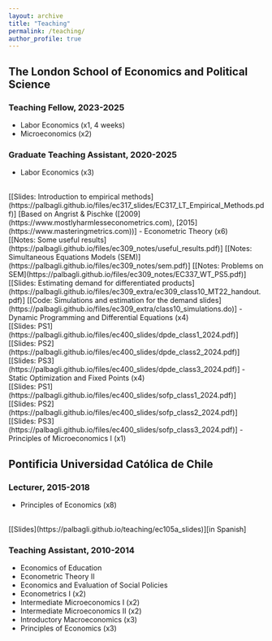 ```yaml
---
layout: archive
title: "Teaching"
permalink: /teaching/
author_profile: true
---
```


## The London School of Economics and Political Science

### Teaching Fellow, 2023-2025
- Labor Economics (x1, 4 weeks)
- Microeconomics (x2)

### Graduate Teaching Assistant, 2020-2025
- Labor Economics (x3)
<br>
[[Slides: Introduction to empirical methods](https://palbagli.github.io/files/ec317_slides/EC317_LT_Empirical_Methods.pdf)]
[Based on Angrist & Pischke ([2009](https://www.mostlyharmlesseconometrics.com), [2015](https://www.masteringmetrics.com))]
- Econometric Theory (x6)
<br>
[[Notes: Some useful results](https://palbagli.github.io/files/ec309_notes/useful_results.pdf)]
[[Notes: Simultaneous Equations Models (SEM)](https://palbagli.github.io/files/ec309_notes/sem.pdf)]
[[Notes: Problems on SEM](https://palbagli.github.io/files/ec309_notes/EC337_WT_PS5.pdf)]
<br>
[[Slides: Estimating demand for differentiated products](https://palbagli.github.io/files/ec309_extra/ec309_class10_MT22_handout.pdf)]
[[Code: Simulations and estimation for the demand slides](https://palbagli.github.io/files/ec309_extra/class10_simulations.do)]
- Dynamic Programming and Differential Equations (x4)
<br>
[[Slides: PS1](https://palbagli.github.io/files/ec400_slides/dpde_class1_2024.pdf)]
[[Slides: PS2](https://palbagli.github.io/files/ec400_slides/dpde_class2_2024.pdf)]
[[Slides: PS3](https://palbagli.github.io/files/ec400_slides/dpde_class3_2024.pdf)]
- Static Optimization and Fixed Points (x4)
<br>
[[Slides: PS1](https://palbagli.github.io/files/ec400_slides/sofp_class1_2024.pdf)]
[[Slides: PS2](https://palbagli.github.io/files/ec400_slides/sofp_class2_2024.pdf)]
[[Slides: PS3](https://palbagli.github.io/files/ec400_slides/sofp_class3_2024.pdf)]
- Principles of Microeconomics I (x1)

## Pontificia Universidad Católica de Chile
### Lecturer, 2015-2018
- Principles of Economics (x8)	
<br>
[[Slides](https://palbagli.github.io/teaching/ec105a_slides)][in Spanish]

### Teaching Assistant, 2010-2014
- Economics of Education
- Econometric Theory II
- Economics and Evaluation of Social Policies
- Econometrics I (x2)
- Intermediate Microeconomics I (x2)
- Intermediate Microeconomics II (x2)
- Introductory Macroeconomics (x3)
- Principles of Economics (x3)